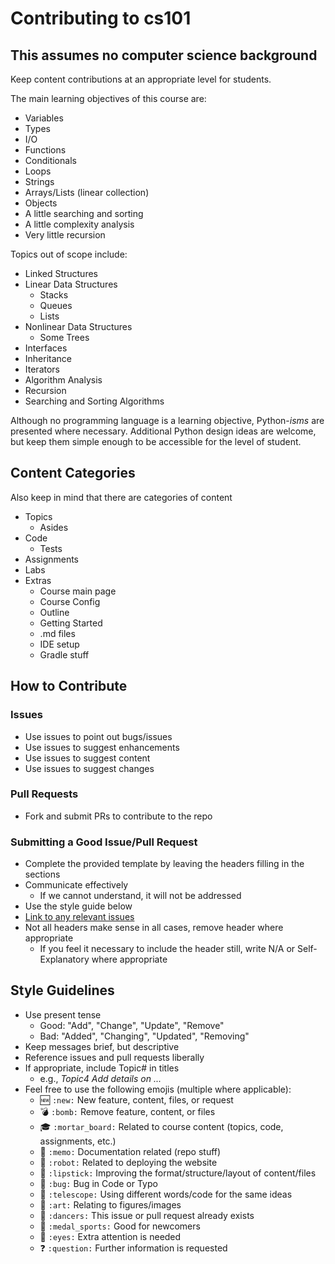 # Contributing to cs101

## This assumes no computer science background

Keep content contributions at an appropriate level for students.

The main learning objectives of this course are:

- Variables
- Types
- I/O
- Functions
- Conditionals
- Loops
- Strings
- Arrays/Lists (linear collection)
- Objects
- A little searching and sorting
- A little complexity analysis
- Very little recursion

Topics out of scope include:

- Linked Structures
- Linear Data Structures
  - Stacks
  - Queues
  - Lists
- Nonlinear Data Structures
  - Some Trees
- Interfaces
- Inheritance
- Iterators
- Algorithm Analysis
- Recursion
- Searching and Sorting Algorithms

Although no programming language is a learning objective, Python-*isms* are presented where necessary. Additional Python design ideas are welcome, but keep them simple enough to be accessible for the level of student.

## Content Categories

Also keep in mind that there are categories of content

- Topics
  - Asides
- Code
  - Tests
- Assignments
- Labs
- Extras
  - Course main page
  - Course Config
  - Outline
  - Getting Started
  - .md files
  - IDE setup
  - Gradle stuff

## How to Contribute

### Issues

- Use issues to point out bugs/issues
- Use issues to suggest enhancements
- Use issues to suggest content
- Use issues to suggest changes

### Pull Requests

- Fork and submit PRs to contribute to the repo

### Submitting a Good Issue/Pull Request

- Complete the provided template by leaving the headers filling in the sections
- Communicate effectively
  - If we cannot understand, it will not be addressed
- Use the style guide below
- [Link to any relevant issues](https://docs.github.com/en/issues/tracking-your-work-with-issues/creating-issues/linking-a-pull-request-to-an-issue)
- Not all headers make sense in all cases, remove header where appropriate
  - If you feel it necessary to include the header still, write N/A or Self-Explanatory where appropriate

## Style Guidelines

- Use present tense
  - Good: "Add", "Change", "Update", "Remove"
  - Bad: "Added", "Changing", "Updated", "Removing"
- Keep messages brief, but descriptive
- Reference issues and pull requests liberally
- If appropriate, include Topic# in titles
  - e.g., _Topic4 Add details on ..._
- Feel free to use the following emojis (multiple where applicable):
  - :new: `:new:` New feature, content, files, or request
  - :bomb: `:bomb:` Remove feature, content, or files
  - :mortar_board: `:mortar_board:` Related to course content (topics, code, assignments, etc.)
  - :memo: `:memo:` Documentation related (repo stuff)
  - :robot: `:robot:` Related to deploying the website
  - :lipstick: `:lipstick:` Improving the format/structure/layout of content/files
  - :bug: `:bug:` Bug in Code or Typo
  - :telescope: `:telescope:` Using different words/code for the same ideas
  - :art: `:art:` Relating to figures/images
  - :dancers: `:dancers:` This issue or pull request already exists
  - :medal_sports: `:medal_sports:` Good for newcomers
  - :eyes: `:eyes:` Extra attention is needed
  - :question: `:question:` Further information is requested
